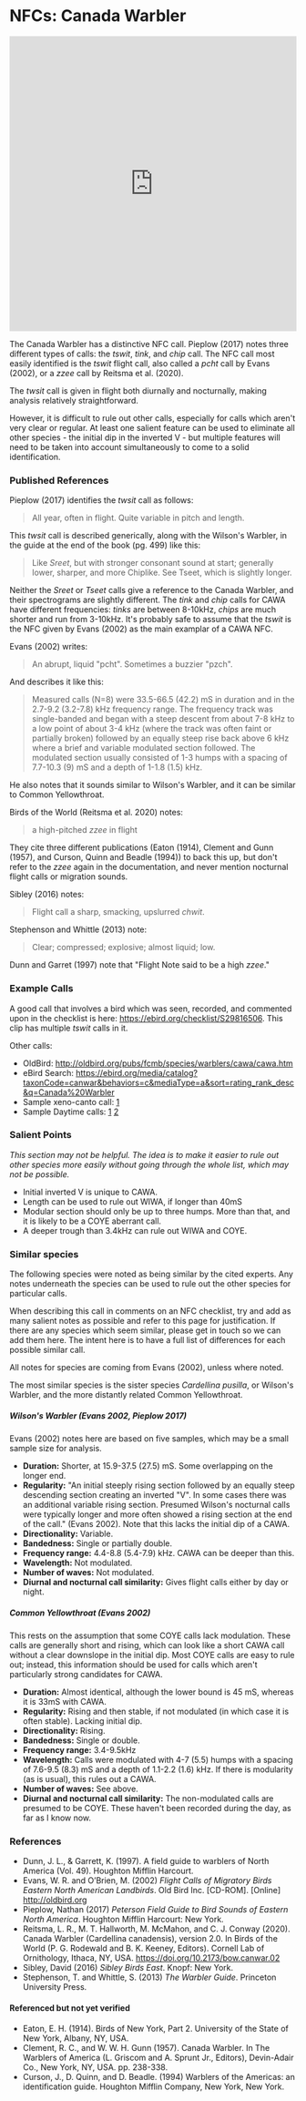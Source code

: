 # NFCs: Canada Warbler

<iframe width="640" height="518" src="https://macaulaylibrary.org/asset/242800411/embed/640" frameborder="0" allowfullscreen style="width:6040px;max-width:100%;"></iframe>

The Canada Warbler has a distinctive NFC call. Pieplow (2017) notes three different types of calls: the _tswit_, _tink_, and _chip_ call. The NFC call most easily identified is the _tswit_ flight call, also called a _pcht_ call by Evans (2002), or a _zzee_ call by Reitsma et al. (2020).

The _twsit_ call is given in flight both diurnally and nocturnally, making analysis relatively straightforward.

However, it is difficult to rule out other calls, especially for calls which aren't very clear or regular. At least one salient feature can be used to eliminate all other species - the initial dip in the inverted V - but multiple features will need to be taken into account simultaneously to come to a solid identification.

### Published References

Pieplow (2017) identifies the _twsit_ call as follows:

> All year, often in flight. Quite variable in pitch and length.

This _twsit_ call is described generically, along with the Wilson's Warbler, in the guide at the end of the book (pg. 499) like this:

> Like _Sreet_, but with stronger consonant sound at start; generally lower, sharper, and more Chiplike. See Tseet, which is slightly longer.

Neither the _Sreet_ or _Tseet_ calls give a reference to the Canada Warbler, and their spectrograms are slightly different. The _tink_ and _chip_ calls for CAWA have different frequencies: _tinks_ are between 8-10kHz, _chips_ are much shorter and run from 3-10kHz. It's probably safe to assume that the _tswit_ is the NFC given by Evans (2002) as the main examplar of a CAWA NFC.

Evans (2002) writes:

> An abrupt, liquid "pcht". Sometimes a buzzier "pzch".

And describes it like this:

> Measured calls (N=8) were 33.5-66.5 (42.2) mS in duration and in the 2.7-9.2 (3.2-7.8) kHz frequency range. The frequency track was single-banded and began with a steep descent from about 7-8 kHz to a low point of about 3-4 kHz (where the track was often faint or partially broken) followed by an equally steep rise back above 6 kHz where a brief and variable modulated section followed. The modulated section usually consisted of 1-3 humps with a spacing of 7.7-10.3 (9) mS and a depth of 1-1.8 (1.5) kHz.

He also notes that it sounds similar to Wilson's Warbler, and it can be similar to Common Yellowthroat.

Birds of the World (Reitsma et al. 2020) notes:

> a high-pitched _zzee_ in flight

They cite three different publications (Eaton (1914), Clement and Gunn (1957), and Curson, Quinn and Beadle (1994)) to back this up, but don't refer to the _zzee_ again in the documentation, and never mention nocturnal flight calls or migration sounds.

Sibley (2016) notes:

> Flight call a sharp, smacking, upslurred _chwit_.

Stephenson and Whittle (2013) note:

> Clear; compressed; explosive; almost liquid; low.

Dunn and Garret (1997) note that "Flight Note said to be a high _zzee_."

### Example Calls

A good call that involves a bird which was seen, recorded, and commented upon in the checklist is here: https://ebird.org/checklist/S29816506. This clip has multiple _tswit_ calls in it.

Other calls:

- OldBird: http://oldbird.org/pubs/fcmb/species/warblers/cawa/cawa.htm
- eBird Search: https://ebird.org/media/catalog?taxonCode=canwar&behaviors=c&mediaType=a&sort=rating_rank_desc&q=Canada%20Warbler
- Sample xeno-canto call: [1](https://www.xeno-canto.org/20990)
- Sample Daytime calls: [1](https://www.xeno-canto.org/20990) [2](https://ebird.org/checklist/S29816506)

### Salient Points

_This section may not be helpful. The idea is to make it easier to rule out other species more easily without going through the whole list, which may not be possible._

- Initial inverted V is unique to CAWA.
- Length can be used to rule out WIWA, if longer than 40mS
- Modular section should only be up to three humps. More than that, and it is likely to be a COYE aberrant call.
- A deeper trough than 3.4kHz can rule out WIWA and COYE.

### Similar species

The following species were noted as being similar by the cited experts. Any notes underneath the species can be used to rule out the other species for particular calls.

When describing this call in comments on an NFC checklist, try and add as many salient notes as possible and refer to this page for justification. If there are any species which seem similar, please get in touch so we can add them here. The intent here is to have a full list of differences for each possible similar call.

All notes for species are coming from Evans (2002), unless where noted.

The most similar species is the sister species _Cardellina pusilla_, or Wilson's Warbler, and the more distantly related Common Yellowthroat.

##### Wilson's Warbler (Evans 2002, Pieplow 2017)

Evans (2002) notes here are based on five samples, which may be a small sample size for analysis.

- **Duration:** Shorter, at 15.9-37.5 (27.5) mS. Some overlapping on the longer end.
- **Regularity:** "An initial steeply rising section followed by an equally steep descending section creating an inverted "V". In some cases there was an additional variable rising section. Presumed Wilson's nocturnal calls were typically longer and more often showed a rising section at the end of the call." (Evans 2002). Note that this lacks the initial dip of a CAWA.
- **Directionality:** Variable.
- **Bandedness:** Single or partially double.
- **Frequency range:** 4.4-8.8 (5.4-7.9) kHz. CAWA can be deeper than this.
- **Wavelength:** Not modulated.
- **Number of waves:** Not modulated.
- **Diurnal and nocturnal call similarity:** Gives flight calls either by day or night.

##### Common Yellowthroat (Evans 2002)

This rests on the assumption that some COYE calls lack modulation. These calls are generally short and rising, which can look like a short CAWA call without a clear downslope in the initial dip. Most COYE calls are easy to rule out; instead, this information should be used for calls which aren't particularly strong candidates for CAWA.

- **Duration:** Almost identical, although the lower bound is 45 mS, whereas it is 33mS with CAWA.
- **Regularity:** Rising and then stable, if not modulated (in which case it is often stable). Lacking initial dip.
- **Directionality:** Rising.
- **Bandedness:** Single or double.
- **Frequency range:** 3.4-9.5kHz
- **Wavelength:** Calls were modulated with 4-7 (5.5) humps with a spacing of 7.6-9.5 (8.3) mS and a depth of 1.1-2.2 (1.6) kHz. If there is modularity (as is usual), this rules out a CAWA.
- **Number of waves:** See above.
- **Diurnal and nocturnal call similarity:** The non-modulated calls are presumed to be COYE. These haven't been recorded during the day, as far as I know now.

### References

* Dunn, J. L., & Garrett, K. (1997). A field guide to warblers of North America (Vol. 49). Houghton Mifflin Harcourt.
* Evans, W. R. and O’Brien, M. (2002) _Flight Calls of Migratory Birds Eastern North American Landbirds_. Old Bird Inc. [CD-ROM]. [Online] http://oldbird.org
* Pieplow, Nathan (2017) _Peterson Field Guide to Bird Sounds of Eastern North America_. Houghton Mifflin Harcourt: New York.
* Reitsma, L. R., M. T. Hallworth, M. McMahon, and C. J. Conway (2020). Canada Warbler (Cardellina canadensis), version 2.0. In Birds of the World (P. G. Rodewald and B. K. Keeney, Editors). Cornell Lab of Ornithology, Ithaca, NY, USA. https://doi.org/10.2173/bow.canwar.02
* Sibley, David (2016) _Sibley Birds East_. Knopf: New York.
* Stephenson, T. and Whittle, S. (2013) _The Warbler Guide_. Princeton University Press.

#### Referenced but not yet verified

* Eaton, E. H. (1914). Birds of New York, Part 2. University of the State of New York, Albany, NY, USA.
* Clement, R. C., and W. W. H. Gunn (1957). Canada Warbler. In The Warblers of America (L. Griscom and A. Sprunt Jr., Editors), Devin-Adair Co., New York, NY, USA. pp. 238-338.
* Curson, J., D. Quinn, and D. Beadle. (1994) Warblers of the Americas: an identification guide. Houghton Mifflin Company, New York, New York.
